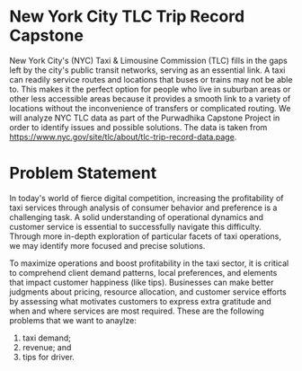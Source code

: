 # New York City TLC Trip Record Capstone
New York City's (NYC) Taxi & Limousine Commission (TLC) fills in the gaps left by the city's public transit networks, serving as an essential link. A taxi can readily service routes and locations that buses or trains may not be able to. This makes it the perfect option for people who live in suburban areas or other less accessible areas because it provides a smooth link to a variety of locations without the inconvenience of transfers or complicated routing. We will analyze NYC TLC data as part of the Purwadhika Capstone Project in order to identify issues and possible solutions. The data is taken from https://www.nyc.gov/site/tlc/about/tlc-trip-record-data.page.

# Problem Statement
In today's world of fierce digital competition, increasing the profitability of taxi services through analysis of consumer behavior and preference is a challenging task. A solid understanding of operational dynamics and customer service is essential to successfully navigate this difficulty. Through more in-depth exploration of particular facets of taxi operations, we may identify more focused and precise solutions. 

To maximize operations and boost profitability in the taxi sector, it is critical to comprehend client demand patterns, local preferences, and elements that impact customer happiness (like tips). Businesses can make better judgments about pricing, resource allocation, and customer service efforts by assessing what motivates customers to express extra gratitude and when and where services are most required. These are the following problems that we want to anaylze:
1. taxi demand;
2. revenue; and
3. tips for driver.




